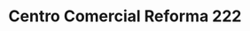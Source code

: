 ---
title: "Centro Comercial Reforma 222"
url: /ciudad-de-mexico/centro-comercial-reforma-222-avenida-paseo-de-la-reforma/
shop: centro comercial
---